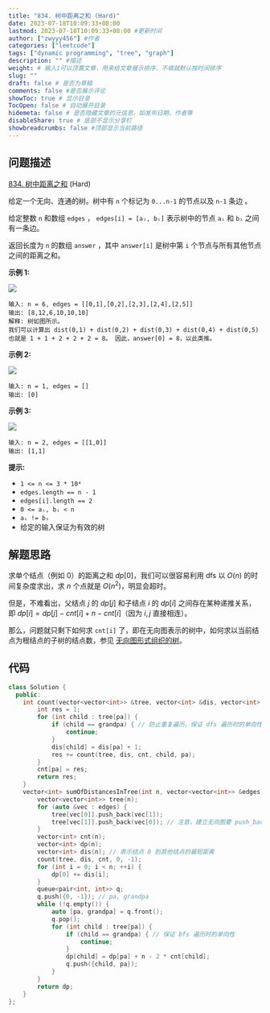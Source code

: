```yaml
---
title: "834. 树中距离之和 (Hard)"
date: 2023-07-18T10:09:33+08:00
lastmod: 2023-07-18T10:09:33+08:00 #更新时间
author: ["zwyyy456"] #作者
categories: ["leetcode"]
tags: ["dynamic programming", "tree", "graph"]
description: "" #描述
weight: # 输入1可以顶置文章，用来给文章展示排序，不填就默认按时间排序
slug: ""
draft: false # 是否为草稿
comments: false #是否展示评论
showToc: true # 显示目录
TocOpen: false # 自动展开目录
hidemeta: false # 是否隐藏文章的元信息，如发布日期、作者等
disableShare: true # 底部不显示分享栏
showbreadcrumbs: false #顶部显示当前路径
---
```

## 问题描述

[834. 树中距离之和][link] (Hard)

[link]: https://leetcode.cn/problems/sum-of-distances-in-tree/

给定一个无向、连通的树。树中有 `n` 个标记为 `0...n-1` 的节点以及 `n-1` 条边 。

给定整数 `n` 和数组 `edges` ， `edges[i] = [aᵢ, bᵢ]` 表示树中的节点 `aᵢ` 和 `bᵢ` 之间有一条边。

返回长度为 `n` 的数组 `answer` ，其中 `answer[i]` 是树中第 `i` 个节点与所有其他节点之间的距离之和。

**示例 1:**

![](https://pic-upyun.zwyyy456.tech/smms/2023-12-26-065413.jpg)

```
输入: n = 6, edges = [[0,1],[0,2],[2,3],[2,4],[2,5]]
输出: [8,12,6,10,10,10]
解释: 树如图所示。
我们可以计算出 dist(0,1) + dist(0,2) + dist(0,3) + dist(0,4) + dist(0,5)
也就是 1 + 1 + 2 + 2 + 2 = 8。 因此，answer[0] = 8，以此类推。

```

**示例 2:**

![](https://pic-upyun.zwyyy456.tech/smms/2023-12-26-065415.jpg)

```
输入: n = 1, edges = []
输出: [0]

```

**示例 3:**

![](https://pic-upyun.zwyyy456.tech/smms/2023-12-26-065416.jpg)

```
输入: n = 2, edges = [[1,0]]
输出: [1,1]

```

**提示:**

- `1 <= n <= 3 * 10⁴`
- `edges.length == n - 1`
- `edges[i].length == 2`
- `0 <= aᵢ, bᵢ < n`
- `aᵢ != bᵢ`
- 给定的输入保证为有效的树

## 解题思路

求单个结点（例如 $0$）的距离之和 $dp[0]$，我们可以很容易利用 dfs 以 $O(n)$ 的时间复杂度求出，求 $n$ 个点就是 $O(n^2)$，明显会超时。

但是，不难看出，父结点 $j$ 的 $dp[j]$ 和子结点 $i$ 的 $dp[i]$ 之间存在某种递推关系，即 $dp[i] = dp[j] - cnt[i] + n - cnt[i]$（因为 $i, j$ 直接相连）。

那么，问题就只剩下如何求 `cnt[i]` 了，即在无向图表示的树中，如何求以当前结点为根结点的子树的结点数，参见 [无向图形式组织的树](https://blog.zwyyy456.tech/zh/posts/tech/undirected-graph-tree/)。

## 代码

```cpp
class Solution {
  public:
    int count(vector<vector<int>> &tree, vector<int> &dis, vector<int> &cnt, int pa, int grandpa) {
        int res = 1;
        for (int child : tree[pa]) {
            if (child == grandpa) { // 防止重复遍历，保证 dfs 遍历时的单向性
                continue;
            }
            dis[child] = dis[pa] + 1;
            res += count(tree, dis, cnt, child, pa);
        }
        cnt[pa] = res;
        return res;
    }
    vector<int> sumOfDistancesInTree(int n, vector<vector<int>> &edges) {
        vector<vector<int>> tree(n);
        for (auto &vec : edges) {
            tree[vec[0]].push_back(vec[1]);
            tree[vec[1]].push_back(vec[0]); // 注意，建立无向图要 push_back 两次！
        }
        vector<int> cnt(n);
        vector<int> dp(n);
        vector<int> dis(n); // 表示结点 0 到其他结点的最短距离
        count(tree, dis, cnt, 0, -1);
        for (int i = 0; i < n; ++i) {
            dp[0] += dis[i];
        }
        queue<pair<int, int>> q;
        q.push({0, -1}); // pa, grandpa
        while (!q.empty()) {
            auto [pa, grandpa] = q.front();
            q.pop();
            for (int child : tree[pa]) {
                if (child == grandpa) { // 保证 bfs 遍历时的单向性
                    continue;
                }
                dp[child] = dp[pa] + n - 2 * cnt[child];
                q.push({child, pa});
            }
        }
        return dp;
    }
};
```
